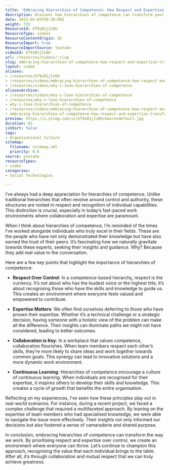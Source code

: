 ```yaml
---
title: 'Embracing Hierarchies of Competence: How Respect and Expertise Transform Workplaces'
description: Discover how hierarchies of competence can transform your workplace by fostering respect, collaboration, and continuous learning. Embrace expertise for better outcomes!
date: 2023-05-03T09:30:09Z
weight: 715
ResourceId: kT9sB1jIz0U
ResourceType: videos
ResourceContentOrigin: AI
ResourceImport: true
ResourceImportSource: Youtube
videoId: kT9sB1jIz0U
url: /resources/videos/:slug
slug: embracing-hierarchies-of-competence-how-respect-and-expertise-transform-workplaces
layout: video
aliases:
- /resources/kT9sB1jIz0U
- /resources/videos/embracing-hierarchies-of-competence-how-respect-and-expertise-transform-workplaces
- /resources/videos/why-i-love-hierarchies-of-competence
aliasesArchive:
- /resources/videos/why-i-love-hierarchies-of-competence
- /resources/why-i-love-hierarchies-of-competence
- why-i-love-hierarchies-of-competence
- /resources/videos/embracing-hierarchies-of-competence-how-respect-and-expertise-transform-workplaces
- embracing-hierarchies-of-competence-how-respect-and-expertise-transform-workplaces
preview: https://i.ytimg.com/vi/kT9sB1jIz0U/maxresdefault.jpg
duration: 62
isShort: false
tags:
- Organisational Culture
sitemap:
  filename: sitemap.xml
  priority: 0.6
source: youtube
resourceTypes:
- video
categories:
- Social Technologies

---
```

I’ve always had a deep appreciation for hierarchies of competence. Unlike traditional hierarchies that often revolve around control and authority, these structures are rooted in respect and recognition of individual capabilities. This distinction is crucial, especially in today’s fast-paced work environments where collaboration and expertise are paramount.

When I think about hierarchies of competence, I’m reminded of the times I’ve worked alongside individuals who truly excel in their fields. These are the people who have not only demonstrated their knowledge but have also earned the trust of their peers. It’s fascinating how we naturally gravitate towards these experts, seeking their insights and guidance. Why? Because they add real value to the conversation.

Here are a few key points that highlight the importance of hierarchies of competence:

- **Respect Over Control**: In a competence-based hierarchy, respect is the currency. It’s not about who has the loudest voice or the highest title; it’s about recognising those who have the skills and knowledge to guide us. This creates an environment where everyone feels valued and empowered to contribute.

- **Expertise Matters**: We often find ourselves deferring to those who have proven their expertise. Whether it’s a technical challenge or a strategic decision, having someone with a holistic view of the problem can make all the difference. Their insights can illuminate paths we might not have considered, leading to better outcomes.

- **Collaboration is Key**: In a workplace that values competence, collaboration flourishes. When team members respect each other’s skills, they’re more likely to share ideas and work together towards common goals. This synergy can lead to innovative solutions and a more dynamic work environment.

- **Continuous Learning**: Hierarchies of competence encourage a culture of continuous learning. When individuals are recognised for their expertise, it inspires others to develop their skills and knowledge. This creates a cycle of growth that benefits the entire organisation.

Reflecting on my experiences, I’ve seen how these principles play out in real-world scenarios. For instance, during a recent project, we faced a complex challenge that required a multifaceted approach. By leaning on the expertise of team members who had specialised knowledge, we were able to navigate the issue more effectively. Their insights not only informed our decisions but also fostered a sense of camaraderie and shared purpose.

In conclusion, embracing hierarchies of competence can transform the way we work. By prioritising respect and expertise over control, we create an environment where everyone can thrive. Let’s continue to champion this approach, recognising the value that each individual brings to the table. After all, it’s through collaboration and mutual respect that we can truly achieve greatness.
